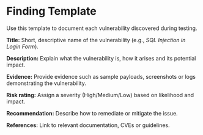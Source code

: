 # Finding Template

Use this template to document each vulnerability discovered during testing.

**Title:** Short, descriptive name of the vulnerability (e.g., *SQL Injection in Login Form*).

**Description:** Explain what the vulnerability is, how it arises and its potential impact.

**Evidence:** Provide evidence such as sample payloads, screenshots or logs demonstrating the vulnerability.

**Risk rating:** Assign a severity (High/Medium/Low) based on likelihood and impact.

**Recommendation:** Describe how to remediate or mitigate the issue.

**References:** Link to relevant documentation, CVEs or guidelines.
